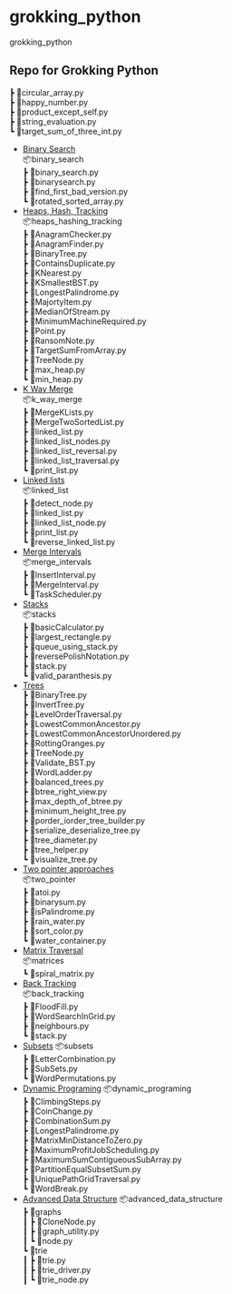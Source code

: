 # grokking_python
grokking_python
## Repo for Grokking Python
┣ 📜circular_array.py <br />
┣ 📜happy_number.py <br />
┣ 📜product_except_self.py <br />
┣ 📜string_evaluation.py <br />
┗ 📜target_sum_of_three_int.py <br />
- [Binary Search](./binary_search) <br />
📦binary_search <br />
 ┣ 📜binary_search.py <br />
 ┣ 📜binarysearch.py <br />
 ┣ 📜find_first_bad_version.py<br />
 ┗ 📜rotated_sorted_array.py<br />
- [Heaps, Hash, Tracking](./heaps_hashing_tracking) <br />
📦heaps_hashing_tracking <br />
 ┣ 📜AnagramChecker.py <br />
 ┣ 📜AnagramFinder.py <br />
 ┣ 📜BinaryTree.py <br />
 ┣ 📜ContainsDuplicate.py <br />
 ┣ 📜KNearest.py <br />
 ┣ 📜KSmallestBST.py <br />
 ┣ 📜LongestPalindrome.py <br />
 ┣ 📜MajortyItem.py <br />
 ┣ 📜MedianOfStream.py <br />
 ┣ 📜MinimumMachineRequired.py <br />
 ┣ 📜Point.py <br />
 ┣ 📜RansomNote.py <br />
 ┣ 📜TargetSumFromArray.py <br />
 ┣ 📜TreeNode.py <br />
 ┣ 📜max_heap.py <br />
 ┗ 📜min_heap.py <br />
- [K Way Merge](./k_way_merge)<br />
📦k_way_merge <br />
 ┣ 📜MergeKLists.py <br />
 ┣ 📜MergeTwoSortedList.py <br />
 ┣ 📜linked_list.py <br />
 ┣ 📜linked_list_nodes.py <br />
 ┣ 📜linked_list_reversal.py <br />
 ┣ 📜linked_list_traversal.py <br />
 ┗ 📜print_list.py <br />
- [Linked lists](./linked_list)<br />
📦linked_list<br />
 ┣ 📜detect_node.py<br />
 ┣ 📜linked_list.py<br />
 ┣ 📜linked_list_node.py<br />
 ┣ 📜print_list.py<br />
 ┗ 📜reverse_linked_list.py<br />
 - [Merge Intervals](./merge_intervals)<br />
 📦merge_intervals<br />
 ┣ 📜InsertInterval.py<br />
 ┣ 📜MergeInterval.py<br />
 ┗ 📜TaskScheduler.py<br />
- [Stacks](./stacks)<br />
📦stacks<br />
 ┣ 📜basicCalculator.py<br />
 ┣ 📜largest_rectangle.py<br />
 ┣ 📜queue_using_stack.py<br />
 ┣ 📜reversePolishNotation.py<br />
 ┣ 📜stack.py<br />
 ┗ 📜valid_paranthesis.py<br />
- [Trees](./trees)<br />
 ┣ 📜BinaryTree.py<br />
 ┣ 📜InvertTree.py<br />
 ┣ 📜LevelOrderTraversal.py<br />
 ┣ 📜LowestCommonAncestor.py<br />
 ┣ 📜LowestCommonAncestorUnordered.py<br />
 ┣ 📜RottingOranges.py<br />
 ┣ 📜TreeNode.py<br />
 ┣ 📜Validate_BST.py<br />
 ┣ 📜WordLadder.py<br />
 ┣ 📜balanced_trees.py<br />
 ┣ 📜btree_right_view.py<br />
 ┣ 📜max_depth_of_btree.py<br />
 ┣ 📜minimum_height_tree.py<br />
 ┣ 📜porder_iorder_tree_builder.py<br />
 ┣ 📜serialize_deserialize_tree.py<br />
 ┣ 📜tree_diameter.py<br />
 ┣ 📜tree_helper.py<br />
 ┗ 📜visualize_tree.py<br />
- [Two pointer approaches](./two_pointer)<br />
📦two_pointer<br />
 ┣ 📜atoi.py<br />
 ┣ 📜binarysum.py<br />
 ┣ 📜isPalindrome.py<br />
 ┣ 📜rain_water.py<br />
 ┣ 📜sort_color.py<br />
 ┗ 📜water_container.py<br />
- [Matrix Traversal](./matrices/)<br />
📦matrices<br />
 ┗ 📜spiral_matrix.py<br />
- [Back Tracking](./back_tracking/)<br />
📦back_tracking<br />
 ┣ 📜FloodFill.py<br />
 ┣ 📜WordSearchInGrid.py<br />
 ┣ 📜neighbours.py<br />
 ┗ 📜stack.py<br />
 - [Subsets](./subsets/)
 📦subsets<br />
 ┣ 📜LetterCombination.py<br />
 ┣ 📜SubSets.py<br />
 ┗ 📜WordPermutations.py<br />
 - [Dynamic Programing](./dynamic_programing/)
📦dynamic_programing<br />
 ┣ 📜ClimbingSteps.py<br />
 ┣ 📜CoinChange.py<br />
 ┣ 📜CombinationSum.py<br />
 ┣ 📜LongestPalindrome.py<br />
 ┣ 📜MatrixMinDistanceToZero.py<br />
 ┣ 📜MaximumProfitJobScheduling.py<br />
 ┣ 📜MaximumSumContigueousSubArray.py<br />
 ┣ 📜PartitionEqualSubsetSum.py<br />
 ┣ 📜UniquePathGridTraversal.py<br />
 ┗ 📜WordBreak.py<br />
 - [Advanced Data Structure](./advanced_data_structure/)
 📦advanced_data_structure<br />
 ┣ 📂graphs<br />
 ┃ ┣ 📜CloneNode.py<br />
 ┃ ┣ 📜graph_utility.py<br />
 ┃ ┗ 📜node.py<br />
 ┗ 📂trie<br />
 ┃ ┣ 📜trie.py<br />
 ┃ ┣ 📜trie_driver.py<br />
 ┃ ┗ 📜trie_node.py<br />